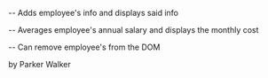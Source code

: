 -- Adds employee's info and displays said info

-- Averages employee's annual salary and displays the monthly cost

-- Can remove employee's from the DOM

by Parker Walker
